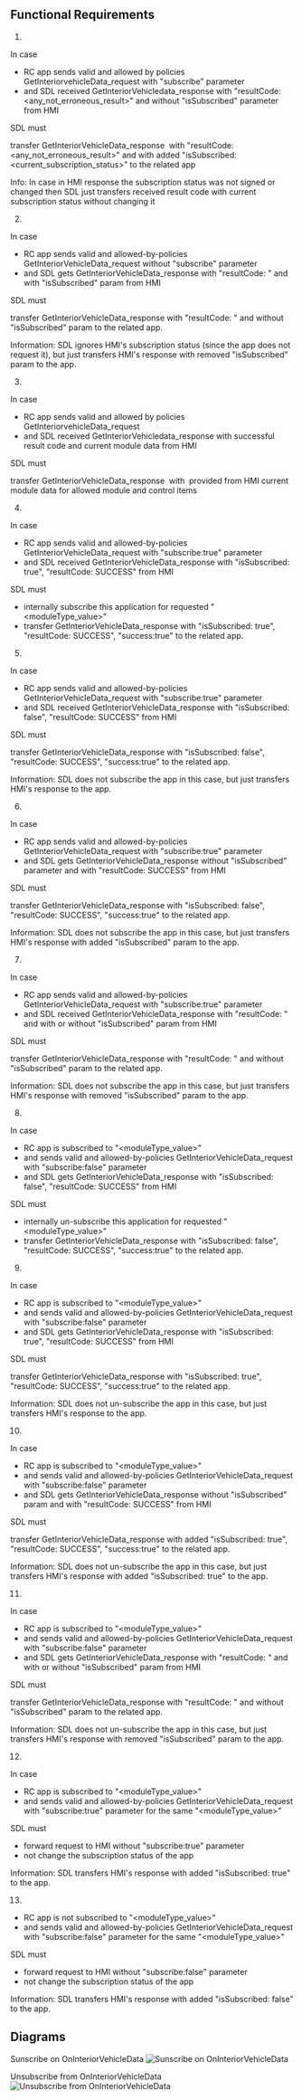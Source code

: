 ## Functional Requirements

1.
In case 
- RC app sends valid and allowed by policies GetInteriorvehicleData_request with "subscribe" parameter
- and SDL received GetInteriorVehicledata_response with "resultCode:<any_not_erroneous_result>" and without "isSubscribed" parameter from HMI 

SDL must

transfer GetInteriorVehicleData_response  with "resultCode:<any_not_erroneous_result>" and with added "isSubscribed: <current_subscription_status>" to the related app

Info: In case in HMI response the subscription status was not signed or changed then SDL just transfers received result code with current subscription status without changing it

2.
In case 

- RC app sends valid and allowed-by-policies GetInteriorVehicleData_request without "subscribe" parameter 
- and SDL gets GetInteriorVehicleData_response with "resultCode: <any-result>" and with "isSubscribed" param from HMI 

SDL must 

transfer GetInteriorVehicleData_response with "resultCode: <any-result>" and without "isSubscribed" param to the related app. 

Information: SDL ignores HMI's subscription status (since the app does not request it), but just transfers HMI's response with removed "isSubscribed" param to the app. 

3.
In case 

- RC app sends valid and allowed by policies GetInteriorvehicleData_request 
- and SDL received GetInteriorVehicledata_response with successful result code and current module data from HMI

SDL must

transfer GetInteriorVehicleData_response  with  provided from HMI current module data for allowed module and control items

4. 
In case 

- RC app sends valid and allowed-by-policies GetInteriorVehicleData_request with "subscribe:true" parameter 
- and SDL received GetInteriorVehicleData_response with "isSubscribed: true", "resultCode: SUCCESS" from HMI 

SDL must 

- internally subscribe this application for requested "<moduleType_value>"
- transfer GetInteriorVehicleData_response with "isSubscribed: true", "resultCode: SUCCESS", "success:true" to the related app. 

5. 
In case 

- RC app sends valid and allowed-by-policies GetInteriorVehicleData_request with "subscribe:true" parameter 
- and SDL received GetInteriorVehicleData_response with "isSubscribed: false", "resultCode: SUCCESS" from HMI 

SDL must 

transfer GetInteriorVehicleData_response with "isSubscribed: false", "resultCode: SUCCESS", "success:true" to the related app. 

Information: SDL does not subscribe the app in this case, but just transfers HMI's response to the app. 

6.
In case 

- RC app sends valid and allowed-by-policies GetInteriorVehicleData_request with "subscribe:true" parameter 
- and SDL gets GetInteriorVehicleData_response without "isSubscribed" parameter and with "resultCode: SUCCESS" from HMI

SDL must 

transfer GetInteriorVehicleData_response with "isSubscribed: false", "resultCode: SUCCESS", "success:true" to the related app. 

Information: SDL does not subscribe the app in this case, but just transfers HMI's response with added "isSubscribed" param to the app.

7.
In case 

- RC app sends valid and allowed-by-policies GetInteriorVehicleData_request with "subscribe:true" parameter 
- and SDL received GetInteriorVehicleData_response with "resultCode: <any-erroneous-result>" and with or without "isSubscribed" param from HMI 

SDL must 

transfer GetInteriorVehicleData_response with "resultCode: <any-erroneous-result>" and without "isSubscribed" param to the related app. 

Information: SDL does not subscribe the app in this case, but just transfers HMI's response with removed "isSubscribed" param to the app. 

8.
In case 

- RC app is subscribed to "<moduleType_value>" 
- and sends valid and allowed-by-policies GetInteriorVehicleData_request with "subscribe:false" parameter 
- and SDL gets GetInteriorVehicleData_response with "isSubscribed: false", "resultCode: SUCCESS" from HMI 

SDL must 

- internally un-subscribe this application for requested "<moduleType_value>"
- transfer GetInteriorVehicleData_response with "isSubscribed: false", "resultCode: SUCCESS", "success:true" to the related app.

9.
In case 
- RC app is subscribed to "<moduleType_value>" 
- and sends valid and allowed-by-policies GetInteriorVehicleData_request with "subscribe:false" parameter 
- and SDL gets GetInteriorVehicleData_response with "isSubscribed: true", "resultCode: SUCCESS" from HMI 

SDL must 

transfer GetInteriorVehicleData_response with "isSubscribed: true", "resultCode: SUCCESS", "success:true" to the related app. 

Information: SDL does not un-subscribe the app in this case, but just transfers HMI's response to the app. 

10.
In case 
- RC app is subscribed to "<moduleType_value>" 
- and sends valid and allowed-by-policies GetInteriorVehicleData_request with "subscribe:false" parameter 
- and SDL gets GetInteriorVehicleData_response without "isSubscribed" param and with "resultCode: SUCCESS" from HMI 

SDL must 

transfer GetInteriorVehicleData_response with added "isSubscribed: true", "resultCode: SUCCESS", "success:true" to the related app. 

Information: SDL does not un-subscribe the app in this case, but just transfers HMI's response with added "isSubscribed: true" to the app. 

11.
In case 
- RC app is subscribed to "<moduleType_value>" 
- and sends valid and allowed-by-policies GetInteriorVehicleData_request with "subscribe:false" parameter 
- and SDL gets GetInteriorVehicleData_response with "resultCode: <any-erroneous-result>" and with or without "isSubscribed" param from HMI 

SDL must 

transfer GetInteriorVehicleData_response with "resultCode: <any-erroneous-result>" and without "isSubscribed" param to the related app. 

Information: SDL does not un-subscribe the app in this case, but just transfers HMI's response with removed "isSubscribed" param to the app. 

12. 
In case 
- RC app is subscribed to "<moduleType_value>" 
- and sends valid and allowed-by-policies GetInteriorVehicleData_request with "subscribe:true" parameter for the same "<moduleType_value>" 

SDL must
- forward request to HMI without "subscribe:true" parameter
- not change the subscription status of the app

Information: SDL transfers HMI's response with added "isSubscribed: true" to the app. 

13.
- RC app is not subscribed to "<moduleType_value>" 
- and sends valid and allowed-by-policies GetInteriorVehicleData_request with "subscribe:false" parameter for the same "<moduleType_value>" 

SDL must
- forward request to HMI without "subscribe:false" parameter
- not change the subscription status of the app

Information: SDL transfers HMI's response with added "isSubscribed: false" to the app. 

## Diagrams

Sunscribe on OnInteriorVehicleData
![Sunscribe on OnInteriorVehicleData](https://github.com/smartdevicelink/sdl_requirements/blob/master/detailed_docs/accessories/Subscrine_on_OnInteriorVehicleData.png)

Unsubscribe from OnInteriorVehicleData
![Unsubscribe from OnInteriorVehicleData](https://github.com/smartdevicelink/sdl_requirements/blob/master/detailed_docs/accessories/Unsubscribe_from_OnInteriorVehicleData.png)
